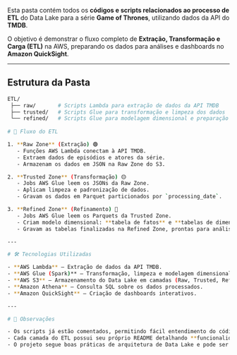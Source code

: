 Esta pasta contém todos os **códigos e scripts relacionados ao processo de ETL** do Data Lake para a série **Game of Thrones**, utilizando dados da API do **TMDB**.  

O objetivo é demonstrar o fluxo completo de **Extração, Transformação e Carga (ETL)** na AWS, preparando os dados para análises e dashboards no **Amazon QuickSight**.

---

## Estrutura da Pasta

```bash
ETL/
 ├── raw/       # Scripts Lambda para extração de dados da API TMDB
 ├── trusted/   # Scripts Glue para transformação e limpeza dos dados
 └── refined/   # Scripts Glue para modelagem dimensional e preparação para 
 
# 🚀 Fluxo do ETL

1. **Raw Zone** (Extração) 🟢  
   - Funções AWS Lambda conectam à API TMDB.  
   - Extraem dados de episódios e atores da série.  
   - Armazenam os dados em JSON na Raw Zone do S3.

2. **Trusted Zone** (Transformação) 🟡  
   - Jobs AWS Glue leem os JSONs da Raw Zone.  
   - Aplicam limpeza e padronização de dados.  
   - Gravam os dados em Parquet particionados por `processing_date`.

3. **Refined Zone** (Refinamento) 🔵  
   - Jobs AWS Glue leem os Parquets da Trusted Zone.  
   - Criam modelo dimensional: **tabela de fatos** e **tabelas de dimensões**.  
   - Gravam as tabelas finalizadas na Refined Zone, prontas para análise.

---

# 🛠 Tecnologias Utilizadas

- **AWS Lambda** – Extração de dados da API TMDB.  
- **AWS Glue (Spark)** – Transformação, limpeza e modelagem dimensional.  
- **AWS S3** – Armazenamento do Data Lake em camadas (Raw, Trusted, Refined).  
- **Amazon Athena** – Consulta SQL sobre os dados processados.  
- **Amazon QuickSight** – Criação de dashboards interativos.

---

# 📝 Observações

- Os scripts já estão comentados, permitindo fácil entendimento do código.  
- Cada camada do ETL possui seu próprio README detalhando **funcionalidades, parâmetros e fluxo de execução**.  
- O projeto segue boas práticas de arquitetura de Data Lake e pode ser reexecutado para atualizar os dados a qualquer momento.
